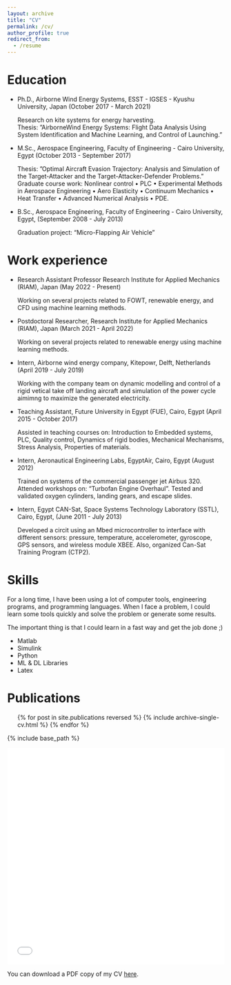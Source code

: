 ```yaml
---
layout: archive
title: "CV"
permalink: /cv/
author_profile: true
redirect_from:
  - /resume
---
```



Education
======
* Ph.D., Airborne Wind Energy Systems, ESST - IGSES - Kyushu University, Japan (October 2017 - March 2021)

  Research on kite systems for energy harvesting. \
  Thesis: ”AirborneWind Energy Systems: Flight Data Analysis Using System Identification and Machine Learning, and Control of Launching.”

* M.Sc., Aerospace Engineering, Faculty of Engineering - Cairo University, Egypt (October 2013 - September 2017)

  Thesis: ”Optimal Aircraft Evasion Trajectory: Analysis and Simulation of the Target-Attacker and the Target-Attacker-Defender Problems.” \
  Graduate course work: Nonlinear control • PLC • Experimental Methods in Aerospace Engineering • Aero Elasticity • Continuum Mechanics • Heat Transfer • Advanced Numerical Analysis • PDE.

* B.Sc., Aerospace Engineering, Faculty of Engineering - Cairo University, Egypt, (September 2008 - July 2013)

  Graduation project: “Micro-Flapping Air Vehicle” 


Work experience
======

* Research Assistant Professor
Research Institute for Applied Mechanics (RIAM), Japan (May 2022 - Present)

  Working on several projects related to FOWT, renewable energy, and CFD using machine learning methods.


* Postdoctoral Researcher, Research Institute for Applied Mechanics (RIAM), Japan (March 2021 - April 2022)

  Working on several projects related to renewable energy using machine learning methods.


* Intern, Airborne wind energy company, Kitepowr, Delft, Netherlands (April 2019 - July 2019)

  Working with the company team on dynamic modelling and control of a rigid vetical take off landing aircraft and simulation of the power cycle aimimng to maximize the generated electricity.


* Teaching Assistant, Future University in Egypt (FUE), Cairo, Egypt (April 2015 - October 2017)

  Assisted in teaching courses on: Introduction to Embedded systems, PLC, Quality control, Dynamics of rigid bodies, Mechanical Mechanisms, Stress Analysis, Properties of materials.


* Intern, Aeronautical Engineering Labs, EgyptAir, Cairo, Egypt (August 2012)

  Trained on systems of the commercial passenger jet Airbus 320. Attended workshops on: “Turbofan Engine Overhaul”. Tested and validated oxygen cylinders, landing gears, and escape slides.


* Intern, Egypt CAN-Sat, Space Systems Technology Laboratory (SSTL), Cairo, Egypt, (June 2011 - July 2013)

  Developed a circit using an Mbed microcontroller to interface with different sensors: pressure, temperature, accelerometer, gyroscope, GPS sensors, and wireless module XBEE.
  Also, organized Can-Sat Training Program (CTP2).  
  
Skills
======
For a long time, I have been using a lot of computer tools, engineering programs, and programming languages. When I face a problem, I could learn some tools quickly and solve the problem or generate some results.

The important thing is that I could learn in a fast way and get the job done ;)

* Matlab
* Simulink
* Python
* ML & DL Libraries
* Latex

Publications
======
  <ul>{% for post in site.publications reversed %}
    {% include archive-single-cv.html %}
  {% endfor %}</ul>


{% include base_path %}

<iframe src="/files/pdf/Rushdi_CV_long_2022.pdf" width="100%" height="500" frameborder="no" border="0" marginwidth="0" marginheight="0"></iframe>

You can download a PDF copy of my CV [here](/files/pdf/Rushdi_CV_long_2022.pdf).
